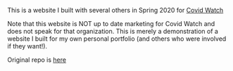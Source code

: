 This is a website I built with several others in Spring 2020 for [Covid Watch](http://covidwatch.org/)

Note that this website is NOT up to date marketing for Covid Watch and does not speak for that organization.  This is merely a demonstration of a website I built for my own personal portfolio (and others who were involved if they want!).

Original repo is [here](https://github.com/covidwatchorg/website)
